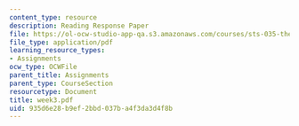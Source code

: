 ```yaml
---
content_type: resource
description: Reading Response Paper
file: https://ol-ocw-studio-app-qa.s3.amazonaws.com/courses/sts-035-the-history-of-computing-spring-2004/935d6e28b9ef2bbd037ba4f3da3d4f8b_week3.pdf
file_type: application/pdf
learning_resource_types:
- Assignments
ocw_type: OCWFile
parent_title: Assignments
parent_type: CourseSection
resourcetype: Document
title: week3.pdf
uid: 935d6e28-b9ef-2bbd-037b-a4f3da3d4f8b
---
```

